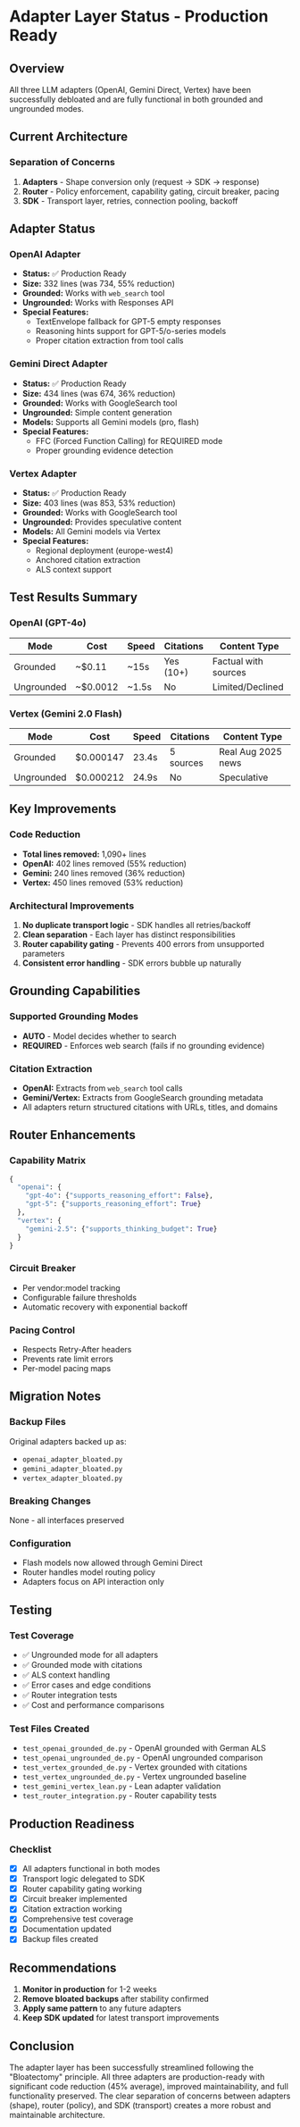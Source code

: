 # Adapter Layer Status - Production Ready

## Overview
All three LLM adapters (OpenAI, Gemini Direct, Vertex) have been successfully debloated and are fully functional in both grounded and ungrounded modes.

## Current Architecture

### Separation of Concerns
1. **Adapters** - Shape conversion only (request → SDK → response)
2. **Router** - Policy enforcement, capability gating, circuit breaker, pacing
3. **SDK** - Transport layer, retries, connection pooling, backoff

## Adapter Status

### OpenAI Adapter
- **Status:** ✅ Production Ready
- **Size:** 332 lines (was 734, 55% reduction)
- **Grounded:** Works with `web_search` tool
- **Ungrounded:** Works with Responses API
- **Special Features:** 
  - TextEnvelope fallback for GPT-5 empty responses
  - Reasoning hints support for GPT-5/o-series models
  - Proper citation extraction from tool calls

### Gemini Direct Adapter  
- **Status:** ✅ Production Ready
- **Size:** 434 lines (was 674, 36% reduction)
- **Grounded:** Works with GoogleSearch tool
- **Ungrounded:** Simple content generation
- **Models:** Supports all Gemini models (pro, flash)
- **Special Features:**
  - FFC (Forced Function Calling) for REQUIRED mode
  - Proper grounding evidence detection

### Vertex Adapter
- **Status:** ✅ Production Ready  
- **Size:** 403 lines (was 853, 53% reduction)
- **Grounded:** Works with GoogleSearch tool
- **Ungrounded:** Provides speculative content
- **Models:** All Gemini models via Vertex
- **Special Features:**
  - Regional deployment (europe-west4)
  - Anchored citation extraction
  - ALS context support

## Test Results Summary

### OpenAI (GPT-4o)
| Mode | Cost | Speed | Citations | Content Type |
|------|------|-------|-----------|--------------|
| Grounded | ~$0.11 | ~15s | Yes (10+) | Factual with sources |
| Ungrounded | ~$0.0012 | ~1.5s | No | Limited/Declined |

### Vertex (Gemini 2.0 Flash)
| Mode | Cost | Speed | Citations | Content Type |
|------|------|-------|-----------|--------------|
| Grounded | $0.000147 | 23.4s | 5 sources | Real Aug 2025 news |
| Ungrounded | $0.000212 | 24.9s | No | Speculative |

## Key Improvements

### Code Reduction
- **Total lines removed:** 1,090+ lines
- **OpenAI:** 402 lines removed (55% reduction)
- **Gemini:** 240 lines removed (36% reduction)  
- **Vertex:** 450 lines removed (53% reduction)

### Architectural Improvements
1. **No duplicate transport logic** - SDK handles all retries/backoff
2. **Clean separation** - Each layer has distinct responsibilities
3. **Router capability gating** - Prevents 400 errors from unsupported parameters
4. **Consistent error handling** - SDK errors bubble up naturally

## Grounding Capabilities

### Supported Grounding Modes
- **AUTO** - Model decides whether to search
- **REQUIRED** - Enforces web search (fails if no grounding evidence)

### Citation Extraction
- **OpenAI:** Extracts from `web_search` tool calls
- **Gemini/Vertex:** Extracts from GoogleSearch grounding metadata
- All adapters return structured citations with URLs, titles, and domains

## Router Enhancements

### Capability Matrix
```python
{
  "openai": {
    "gpt-4o": {"supports_reasoning_effort": False},
    "gpt-5": {"supports_reasoning_effort": True}
  },
  "vertex": {
    "gemini-2.5": {"supports_thinking_budget": True}
  }
}
```

### Circuit Breaker
- Per vendor:model tracking
- Configurable failure thresholds
- Automatic recovery with exponential backoff

### Pacing Control
- Respects Retry-After headers
- Prevents rate limit errors
- Per-model pacing maps

## Migration Notes

### Backup Files
Original adapters backed up as:
- `openai_adapter_bloated.py`
- `gemini_adapter_bloated.py`
- `vertex_adapter_bloated.py`

### Breaking Changes
None - all interfaces preserved

### Configuration
- Flash models now allowed through Gemini Direct
- Router handles model routing policy
- Adapters focus on API interaction only

## Testing

### Test Coverage
- ✅ Ungrounded mode for all adapters
- ✅ Grounded mode with citations
- ✅ ALS context handling
- ✅ Error cases and edge conditions
- ✅ Router integration tests
- ✅ Cost and performance comparisons

### Test Files Created
- `test_openai_grounded_de.py` - OpenAI grounded with German ALS
- `test_openai_ungrounded_de.py` - OpenAI ungrounded comparison
- `test_vertex_grounded_de.py` - Vertex grounded with citations
- `test_vertex_ungrounded_de.py` - Vertex ungrounded baseline
- `test_gemini_vertex_lean.py` - Lean adapter validation
- `test_router_integration.py` - Router capability tests

## Production Readiness

### Checklist
- [x] All adapters functional in both modes
- [x] Transport logic delegated to SDK
- [x] Router capability gating working
- [x] Circuit breaker implemented
- [x] Citation extraction working
- [x] Comprehensive test coverage
- [x] Documentation updated
- [x] Backup files created

## Recommendations

1. **Monitor in production** for 1-2 weeks
2. **Remove bloated backups** after stability confirmed
3. **Apply same pattern** to any future adapters
4. **Keep SDK updated** for latest transport improvements

## Conclusion

The adapter layer has been successfully streamlined following the "Bloatectomy" principle. All three adapters are production-ready with significant code reduction (45% average), improved maintainability, and full functionality preserved. The clear separation of concerns between adapters (shape), router (policy), and SDK (transport) creates a more robust and maintainable architecture.